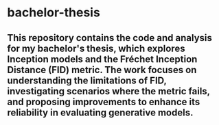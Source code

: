 # bachelor-thesis
This repository contains the code and analysis for my bachelor's thesis, which explores Inception models and the Fréchet Inception Distance (FID) metric. The work focuses on understanding the limitations of FID, investigating scenarios where the metric fails, and proposing improvements to enhance its reliability in evaluating generative models.
---

